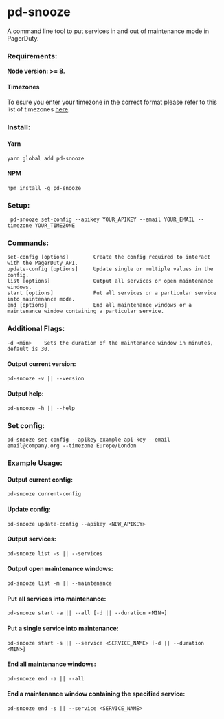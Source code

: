 # pd-snooze

A command line tool to put services in and out of maintenance mode in PagerDuty.

### Requirements:
**Node version: >= 8.**

#### Timezones

To esure you enter your timezone in the correct format please refer to this list of timezones [here](https://en.wikipedia.org/wiki/List_of_tz_database_time_zones#List). 

### Install:
#### Yarn
```
yarn global add pd-snooze

```
#### NPM
```
npm install -g pd-snooze

```

### Setup:
```
 pd-snooze set-config --apikey YOUR_APIKEY --email YOUR_EMAIL --timezone YOUR_TIMEZONE
```


### Commands:
```
set-config [options]        Create the config required to interact with the PagerDuty API.
update-config [options]     Update single or multiple values in the config.
list [options]              Output all services or open maintenance windows.
start [options]             Put all services or a particular service into maintenance mode.
end [options]               End all maintenance windows or a maintenance window containing a particular service.
```

### Additional Flags:
```
-d <min>    Sets the duration of the maintenance window in minutes, default is 30.
```
#### Output current version:
```
pd-snooze -v || --version

```
#### Output help:
```
pd-snooze -h || --help

```
### Set config:
```
pd-snooze set-config --apikey example-api-key --email email@company.org --timezone Europe/London
```
### Example Usage:
#### Output current config:
```
pd-snooze current-config

```
#### Update config:
```
pd-snooze update-config --apikey <NEW_APIKEY>
```
#### Output services:
```
pd-snooze list -s || --services

```
#### Output open maintenance windows:
```
pd-snooze list -m || --maintenance

```
#### Put all services into maintenance:
```
pd-snooze start -a || --all [-d || --duration <MIN>]

```
#### Put a single service into maintenance:
```
pd-snooze start -s || --service <SERVICE_NAME> [-d || --duration <MIN>]

```
#### End all maintenance windows:
```
pd-snooze end -a || --all

```
#### End a maintenance window containing the specified service:
```
pd-snooze end -s || --service <SERVICE_NAME>

```
   
